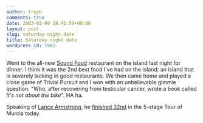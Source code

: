 ```yaml
---
author: troyh
comments: true
date: 2003-03-09 18:41:59+00:00
layout: post
slug: saturday-night-date
title: Saturday night date
wordpress_id: 1942
---
```


Went to the all-new [Sound Food](http://www.nwculture.com/NWC/Islands/VashonIsland/CoffeehousesCafes/SoundFood/sf.html) restaurant on the island last night for dinner. I think it was the 2nd best food I've had on the island; an island that is severely lacking in good restaurants. We then came home and played a close game of Trivial Pursuit and I won with an unbelievable gimmie question: "Who, after recovering from testicular cancer, wrote a book called _It's not about the bike_". HA ha.

Speaking of [Lance Armstrong](http://lancearmstrong.com/), he [finished 32nd](http://sports.yahoo.com/sc/news?slug=ap-tourofmurcia&prov=ap&type=lgns) in the 5-stage Tour of Murcia today.
